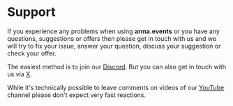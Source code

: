 # Support

If you experience any problems when using **arma.events** or you have any questions, suggestions or offers then please get in touch with us and we will try to fix your issue, answer your question, discuss your suggestion or check your offer.

The easiest method is to join our [Discord](https://discord.gg/b2aABzh8xJ "Discord invite"). But you can also get in touch with us via [X](https://x.com/arma_events "arma.events on X").

While it's technically possible to leave comments on videos of our [YouTube](https://www.youtube.com/@arma.events "YouTube Channel") channel please don't expect very fast reactions.
